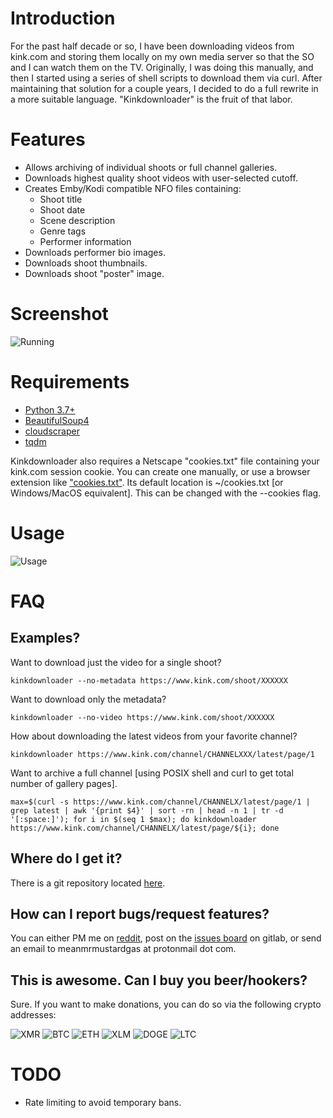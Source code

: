# Introduction #

For the past half decade or so, I have been downloading videos from kink.com and storing them locally on my own media server so that the SO and I can watch them on the TV. Originally, I was doing this manually, and then I started using a series of shell scripts to download them via curl. After maintaining that solution for a couple years, I decided to do a full rewrite in a more suitable language. "Kinkdownloader" is the fruit of that labor.

# Features #

* Allows archiving of individual shoots or full channel galleries.
* Downloads highest quality shoot videos with user-selected cutoff.
* Creates Emby/Kodi compatible NFO files containing: 
  * Shoot title 
  * Shoot date
  * Scene description 
  * Genre tags 
  * Performer information
* Downloads performer bio images.
* Downloads shoot thumbnails.
* Downloads shoot "poster" image.

# Screenshot #

![Running](resources/running.png "Screenshot of script running.")

# Requirements #

* [Python 3.7+](https://www.python.org/)
* [BeautifulSoup4](https://www.crummy.com/software/BeautifulSoup/)
* [cloudscraper](https://github.com/VeNoMouS/cloudscraper)
* [tqdm](https://tqdm.github.io/)

Kinkdownloader also requires a Netscape "cookies.txt" file containing your kink.com session cookie. You can create one manually, or use a browser extension like ["cookies.txt"](https://addons.mozilla.org/en-US/firefox/addon/cookies-txt/). Its default location is ~/cookies.txt [or Windows/MacOS equivalent]. This can be changed with the --cookies flag.

# Usage #

![Usage](resources/usage.png "Usage example.")

# FAQ #

## Examples? ##

Want to download just the video for a single shoot?

    kinkdownloader --no-metadata https://www.kink.com/shoot/XXXXXX

Want to download only the metadata?

    kinkdownloader --no-video https://www.kink.com/shoot/XXXXXX

How about downloading the latest videos from your favorite channel?

    kinkdownloader https://www.kink.com/channel/CHANNELXXX/latest/page/1

Want to archive a full channel [using POSIX shell and curl to get total number of gallery pages].

    max=$(curl -s https://www.kink.com/channel/CHANNELX/latest/page/1 | grep latest | awk '{print $4}' | sort -rn | head -n 1 | tr -d '[:space:]'); for i in $(seq 1 $max); do kinkdownloader https://www.kink.com/channel/CHANNELX/latest/page/${i}; done

## Where do I get it? ##

There is a git repository located [here](https://gitlab.com/meanmrmustardgas/kinkdownloader).

## How can I report bugs/request features? ##

You can either PM me on [reddit](https://www.reddit.com/u/mean_mr_mustard_gas), post on the [issues board](https://gitlab.com/meanmrmustardgas/kinkdownloader/-/issues) on gitlab, or send an email to meanmrmustardgas at protonmail dot com.

## This is awesome. Can I buy you beer/hookers? ##

Sure. If you want to make donations, you can do so via the following crypto addresses:

![XMR](resources/Monero_QR.png "468kYQ3vUhsaCa8zAjYs2CRRjiqNqzzCZNF6Rda25Qcz2L8g8xZRMUHPWLUcC3wbgi4s7VyHGrSSMUcZxWQc6LiHCGTxXLA")
![BTC](resources/Bitcoin_QR.png "3CcNQ6iA1gKgw65EvrdcPMe12Heg7JRzTr")
![ETH](resources/Ethereum_QR.png "0xa685951101a9d51f1181810d52946097931032b5")
![XLM](resources/Stellar_QR.png "GDZOWSAH4GTZPZEK6HY3SW2HLHOH6NAEGHLEIUTLT46C6V7YJGEIJHGE")
![DOGE](resources/Dogecoin_QR.png "DKzojbE2Z8CS4dS5YPLHagZB3P8wjASZB3")
![LTC](resources/Litecoin_QR.png "MFcL7C2LzcVQXzX5LHLVkycnZYMFcvYhkU")

# TODO #

* Rate limiting to avoid temporary bans.
